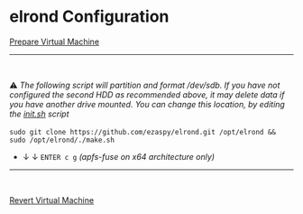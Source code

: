 # elrond Configuration

[Prepare Virtual Machine](https://github.com/ezaspy/elrond/blob/main/elrond/VIRTUALMACHINE.md)<br>

---
<br>

⚠️ _The following script will partition and format /dev/sdb. If you have not configured the second HDD as recommended above, it may delete data if you have another drive mounted. You can change this location, by editing the [init.sh](https://github.com/ezaspy/elrond/blob/main/elrond/tools/scripts/init.sh) script_<br><br>
`sudo git clone https://github.com/ezaspy/elrond.git /opt/elrond && sudo /opt/elrond/./make.sh`<br>
  - &darr; &darr; `ENTER c g` *(apfs-fuse on x64 architecture only)*<br>

---
<br>

[Revert Virtual Machine](https://github.com/ezaspy/elrond/blob/main/elrond/VIRTUALMACHINE.md)